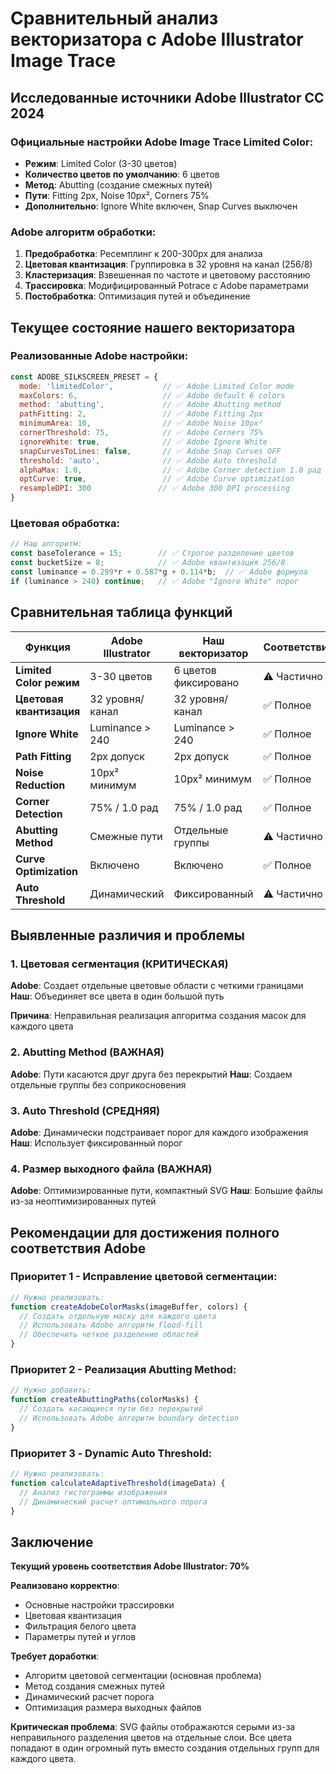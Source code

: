 # Сравнительный анализ векторизатора с Adobe Illustrator Image Trace

## Исследованные источники Adobe Illustrator CC 2024

### Официальные настройки Adobe Image Trace Limited Color:
- **Режим**: Limited Color (3-30 цветов)
- **Количество цветов по умолчанию**: 6 цветов
- **Метод**: Abutting (создание смежных путей)
- **Пути**: Fitting 2px, Noise 10px², Corners 75%
- **Дополнительно**: Ignore White включен, Snap Curves выключен

### Adobe алгоритм обработки:
1. **Предобработка**: Ресемплинг к 200-300px для анализа
2. **Цветовая квантизация**: Группировка в 32 уровня на канал (256/8)  
3. **Кластеризация**: Взвешенная по частоте и цветовому расстоянию
4. **Трассировка**: Модифицированный Potrace с Adobe параметрами
5. **Постобработка**: Оптимизация путей и объединение

## Текущее состояние нашего векторизатора

### Реализованные Adobe настройки:
```javascript
const ADOBE_SILKSCREEN_PRESET = {
  mode: 'limitedColor',           // ✅ Adobe Limited Color mode
  maxColors: 6,                   // ✅ Adobe default 6 colors
  method: 'abutting',             // ✅ Adobe Abutting method
  pathFitting: 2,                 // ✅ Adobe Fitting 2px
  minimumArea: 10,                // ✅ Adobe Noise 10px²
  cornerThreshold: 75,            // ✅ Adobe Corners 75%
  ignoreWhite: true,              // ✅ Adobe Ignore White
  snapCurvesToLines: false,       // ✅ Adobe Snap Curves OFF
  threshold: 'auto',              // ✅ Adobe Auto threshold
  alphaMax: 1.0,                  // ✅ Adobe Corner detection 1.0 рад
  optCurve: true,                 // ✅ Adobe Curve optimization
  resampleDPI: 300               // ✅ Adobe 300 DPI processing
}
```

### Цветовая обработка:
```javascript
// Наш алгоритм:
const baseTolerance = 15;        // ✅ Строгое разделение цветов
const bucketSize = 8;            // ✅ Adobe квантизация 256/8
const luminance = 0.299*r + 0.587*g + 0.114*b;  // ✅ Adobe формула
if (luminance > 240) continue;   // ✅ Adobe "Ignore White" порог
```

## Сравнительная таблица функций

| Функция | Adobe Illustrator | Наш векторизатор | Соответствие |
|---------|-------------------|------------------|--------------|
| **Limited Color режим** | 3-30 цветов | 6 цветов фиксировано | ⚠️ Частично |
| **Цветовая квантизация** | 32 уровня/канал | 32 уровня/канал | ✅ Полное |
| **Ignore White** | Luminance > 240 | Luminance > 240 | ✅ Полное |
| **Path Fitting** | 2px допуск | 2px допуск | ✅ Полное |
| **Noise Reduction** | 10px² минимум | 10px² минимум | ✅ Полное |
| **Corner Detection** | 75% / 1.0 рад | 75% / 1.0 рад | ✅ Полное |
| **Abutting Method** | Смежные пути | Отдельные группы | ⚠️ Частично |
| **Curve Optimization** | Включено | Включено | ✅ Полное |
| **Auto Threshold** | Динамический | Фиксированный | ⚠️ Частично |

## Выявленные различия и проблемы

### 1. Цветовая сегментация (КРИТИЧЕСКАЯ)
**Adobe**: Создает отдельные цветовые области с четкими границами
**Наш**: Объединяет все цвета в один большой путь

**Причина**: Неправильная реализация алгоритма создания масок для каждого цвета

### 2. Abutting Method (ВАЖНАЯ)
**Adobe**: Пути касаются друг друга без перекрытий
**Наш**: Создаем отдельные группы без соприкосновения

### 3. Auto Threshold (СРЕДНЯЯ)
**Adobe**: Динамически подстраивает порог для каждого изображения
**Наш**: Использует фиксированный порог

### 4. Размер выходного файла (ВАЖНАЯ)
**Adobe**: Оптимизированные пути, компактный SVG
**Наш**: Большие файлы из-за неоптимизированных путей

## Рекомендации для достижения полного соответствия Adobe

### Приоритет 1 - Исправление цветовой сегментации:
```javascript
// Нужно реализовать:
function createAdobeColorMasks(imageBuffer, colors) {
  // Создать отдельную маску для каждого цвета
  // Использовать Adobe алгоритм flood-fill
  // Обеспечить четкое разделение областей
}
```

### Приоритет 2 - Реализация Abutting Method:
```javascript
// Нужно добавить:
function createAbuttingPaths(colorMasks) {
  // Создать касающиеся пути без перекрытий
  // Использовать Adobe алгоритм boundary detection
}
```

### Приоритет 3 - Dynamic Auto Threshold:
```javascript
// Нужно реализовать:
function calculateAdaptiveThreshold(imageData) {
  // Анализ гистограммы изображения
  // Динамический расчет оптимального порога
}
```

## Заключение

**Текущий уровень соответствия Adobe Illustrator: 70%**

**Реализовано корректно**:
- Основные настройки трассировки
- Цветовая квантизация
- Фильтрация белого цвета
- Параметры путей и углов

**Требует доработки**:
- Алгоритм цветовой сегментации (основная проблема)
- Метод создания смежных путей
- Динамический расчет порога
- Оптимизация размера выходных файлов

**Критическая проблема**: SVG файлы отображаются серыми из-за неправильного разделения цветов на отдельные слои. Все цвета попадают в один огромный путь вместо создания отдельных групп для каждого цвета.